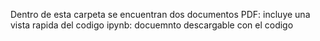 Dentro de esta carpeta se encuentran dos documentos
PDF: incluye una vista rapida del codigo 
ipynb: docuemnto descargable con el codigo
